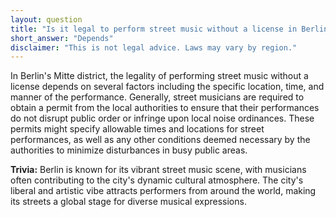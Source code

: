 ```yaml
---
layout: question
title: "Is it legal to perform street music without a license in Berlin's Mitte district?"
short_answer: "Depends"
disclaimer: "This is not legal advice. Laws may vary by region."
---
```


In Berlin's Mitte district, the legality of performing street music without a license depends on several factors including the specific location, time, and manner of the performance. Generally, street musicians are required to obtain a permit from the local authorities to ensure that their performances do not disrupt public order or infringe upon local noise ordinances. These permits might specify allowable times and locations for street performances, as well as any other conditions deemed necessary by the authorities to minimize disturbances in busy public areas.

**Trivia:** Berlin is known for its vibrant street music scene, with musicians often contributing to the city's dynamic cultural atmosphere. The city's liberal and artistic vibe attracts performers from around the world, making its streets a global stage for diverse musical expressions.
